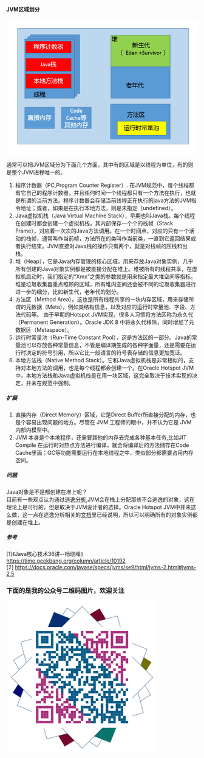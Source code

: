 #### JVM区域划分
![image](./img/jvm_data_areas.png)

通常可以把JVM区域分为下面几个方面，其中有的区域是以线程为单位，有的则是整个JVM进程唯一的。
1. 程序计数器（PC,Program Counter Register）. 在JVM规范中，每个线程都有它自己的程序计数器，并且任何时间一个线程都只有一个方法在执行，也就是所谓的当前方法。程序计数器会存储当前线程正在执行的java方法的JVM指令地址；或者，如果是在执行本地方法，则是未指定（undefined）。
2. Java虚拟机栈（Java Virtual Machine Stack），早期也叫Java栈。每个线程在创建时都会创建一个虚拟机栈，其内部保存一个个的栈帧（Stack Frame），对应着一次次的Java方法调用。在一个时间点，对应的只有一个活动的栈帧，通常叫作当前帧，方法所在的类叫作当前类，一直到它返回结果或者执行结束。JVM直接对Java栈的操作只有两个，就是对栈帧的压栈和出栈。
3. 堆（Heap），它是Java内存管理的核心区域，用来存放Java对象实例，几乎所有创建的Java对象实例都是被直接分配在堆上。堆被所有的线程共享，在虚拟机启动时，我们指定的“Xmx”之类的参数就是用来指定最大堆空间等指标。  
堆是垃圾收集器重点照顾的区域，所有堆内空间还会被不同的垃圾收集器进行进一步的细分，比如新生代，老年代的划分。
4. 方法区（Method Area）。这也是所有线程共享的一块内存区域，用来存储所谓的元数据（Meta），例如类结构信息，以及对应的运行时常量池、字段、方法代码等。
由于早期的Hotspot JVM实现，很多人习惯将方法区称为永久代（Permanent Generation）。Oracle JDK 8 中将永久代移除，同时增加了元数据区（Metaspace）。
5. 运行时常量池（Run-Time Constant Pool），这是方法区的一部分。Java的常量池可以存放各种常量信息，不管是编译期生成的各种字面量，还是需要在运行时决定的符号引用，所以它比一般语言的符号表存储的信息更加宽泛。
6. 本地方法栈（Native Method Stack）。它和Java虚拟机栈是非常相似的，支持对本地方法的调用，也是每个线程都会创建一个。在Oracle Hotspot JVM中，本地方法栈和Java虚拟机栈是在用一块区域，这完全取决于技术实现的决定，并未在规范中强制。

##### 扩展
1. 直接内存（Direct Memory）区域，它是Direct Buffer所直接分配的内存，也是个容易出现问题的地方。尽管在 JVM 工程师的眼中，并不认为它是 JVM 内部内模型中。
2. JVM 本身是个本地程序，还需要其他的内存去完成各种基本任务,比如JIT Compile 在运行时对热点方法进行编译，就会将编译后的方法储存在Code Cache里面；GC等功能需要运行在本地线程之中，类似部分都需要占用内存空间。

##### 问题
Java对象是不是都创建在堆上呢？  
目前有一些观点认为通过[逃逸分析](https://blog.csdn.net/blueheart20/article/details/76167489),JVM会在栈上分配那些不会逃逸的对象，这在理论上是可行的，但是取决于JVM设计者的选择。Oracle Hotspot JVM中并未这么做，这一点在逃逸分析相关的[文档](https://docs.oracle.com/javase/8/docs/technotes/guides/vm/performance-enhancements-7.html#escapeAnalysis)里已经说明，所以可以明确所有的对象实例都是创建在堆上。

##### 参考
[1]《Java核心技术36讲--杨晓峰》https://time.geekbang.org/column/article/10192  
[2]    https://docs.oracle.com/javase/specs/jvms/se9/html/jvms-2.html#jvms-2.5


### 下面的是我的公众号二维码图片，欢迎关注

![图注:Android上下而求索](./img/qrcode_zdnuist.png)
